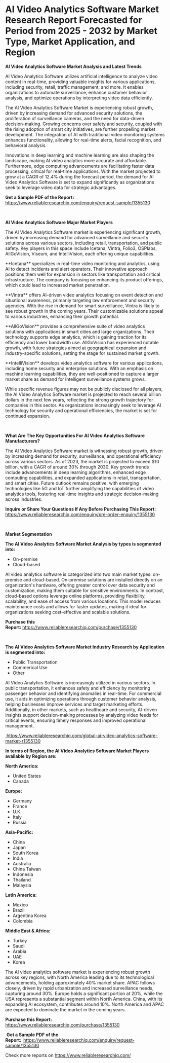 <p><h1>AI Video Analytics Software Market Research Report Forecasted for Period from 2025 -  2032 by Market Type, Market Application, and Region</h1></p><p><strong>AI Video Analytics Software Market Analysis and Latest Trends</strong></p>
<p><p>AI Video Analytics Software utilizes artificial intelligence to analyze video content in real-time, providing valuable insights for various applications, including security, retail, traffic management, and more. It enables organizations to automate surveillance, enhance customer behavior analysis, and optimize operations by interpreting video data efficiently.</p><p>The AI Video Analytics Software Market is experiencing robust growth, driven by increasing demand for advanced security solutions, the proliferation of surveillance cameras, and the need for data-driven decision-making. Growing concerns over safety and security, coupled with the rising adoption of smart city initiatives, are further propelling market development. The integration of AI with traditional video monitoring systems enhances functionality, allowing for real-time alerts, facial recognition, and behavioral analysis.</p><p>Innovations in deep learning and machine learning are also shaping the landscape, making AI video analytics more accurate and affordable. Furthermore, edge computing advancements are facilitating faster data processing, critical for real-time applications. With the market projected to grow at a CAGR of 12.4% during the forecast period, the demand for AI Video Analytics Software is set to expand significantly as organizations seek to leverage video data for strategic advantages.</p></p>
<p><strong>Get a Sample PDF of the Report:&nbsp;</strong> <a href="https://www.reliableresearchiq.com/enquiry/request-sample/1355130?utm_campaign=3283&utm_medium=2&utm_source=Github&utm_content=ia&utm_term=11032025&utm_id=ai-video-analytics-software">https://www.reliableresearchiq.com/enquiry/request-sample/1355130</a></p>
<p>&nbsp;</p>
<p><strong>AI Video Analytics Software Major Market Players</strong></p>
<p><p>The AI Video Analytics Software market is experiencing significant growth, driven by increasing demand for advanced surveillance and security solutions across various sectors, including retail, transportation, and public safety. Key players in this space include Icetana, Vintra, Folio3, OSPlabs, AllGoVision, Viseum, and IntelliVision, each offering unique capabilities.</p><p>**Icetana** specializes in real-time video monitoring and analytics, using AI to detect incidents and alert operators. Their innovative approach positions them well for expansion in sectors like transportation and critical infrastructure. The company is focusing on enhancing its product offerings, which could lead to increased market penetration.</p><p>**Vintra** offers AI-driven video analytics focusing on event detection and situational awareness, primarily targeting law enforcement and security agencies. With the rise in demand for smart surveillance, Vintra is likely to see robust growth in the coming years. Their customizable solutions appeal to various industries, enhancing their growth potential.</p><p>**AllGoVision** provides a comprehensive suite of video analytics solutions with applications in smart cities and large organizations. Their technology supports edge analytics, which is gaining traction for its efficiency and lower bandwidth use. AllGoVision has experienced notable growth, with future strategies aimed at geographical expansion and industry-specific solutions, setting the stage for sustained market growth.</p><p>**IntelliVision** develops video analytics software for various applications, including home security and enterprise solutions. With an emphasis on machine learning capabilities, they are well-positioned to capture a larger market share as demand for intelligent surveillance systems grows.</p><p>While specific revenue figures may not be publicly disclosed for all players, the AI Video Analytics Software market is projected to reach several billion dollars in the next few years, reflecting the strong growth trajectory for companies in this sector. As organizations increasingly seek to leverage AI technology for security and operational efficiencies, the market is set for continued expansion.</p></p>
<p>&nbsp;</p>
<p><strong>What Are The Key Opportunities For AI Video Analytics Software Manufacturers?</strong></p>
<p><p>The AI Video Analytics Software market is witnessing robust growth, driven by increasing demand for security, surveillance, and operational efficiency across various sectors. As of 2023, the market is projected to exceed $10 billion, with a CAGR of around 30% through 2030. Key growth trends include advancements in deep learning algorithms, enhanced edge computing capabilities, and expanded applications in retail, transportation, and smart cities. Future outlook remains positive, with emerging technologies like 5G and IoT further amplifying the capabilities of video analytics tools, fostering real-time insights and strategic decision-making across industries.</p></p>
<p><strong>Inquire or Share Your Questions If Any Before Purchasing This Report:</strong> <a href="https://www.reliableresearchiq.com/enquiry/pre-order-enquiry/1355130?utm_campaign=3283&utm_medium=2&utm_source=Github&utm_content=ia&utm_term=11032025&utm_id=ai-video-analytics-software">https://www.reliableresearchiq.com/enquiry/pre-order-enquiry/1355130</a></p>
<p>&nbsp;</p>
<p><strong>Market Segmentation</strong></p>
<p><strong>The AI Video Analytics Software Market Analysis by types is segmented into:</strong></p>
<p><ul><li>On-premise</li><li>Cloud-based</li></ul></p>
<p><p>AI video analytics software is categorized into two main market types: on-premise and cloud-based. On-premise solutions are installed directly on an organization's hardware, offering greater control over data security and customization, making them suitable for sensitive environments. In contrast, cloud-based options leverage online platforms, providing flexibility, scalability, and ease of access from various locations. This model reduces maintenance costs and allows for faster updates, making it ideal for organizations seeking cost-effective and scalable solutions.</p></p>
<p><strong>Purchase this Report:&nbsp;</strong><a href="https://www.reliableresearchiq.com/purchase/1355130?utm_campaign=3283&utm_medium=2&utm_source=Github&utm_content=ia&utm_term=11032025&utm_id=ai-video-analytics-software">https://www.reliableresearchiq.com/purchase/1355130</a></p>
<p>&nbsp;</p>
<p><strong>The AI Video Analytics Software Market Industry Research by Application is segmented into:</strong></p>
<p><ul><li>Public Transportation</li><li>Commerical Use</li><li>Other</li></ul></p>
<p><p>AI Video Analytics Software is increasingly utilized in various sectors. In public transportation, it enhances safety and efficiency by monitoring passenger behavior and identifying anomalies in real-time. For commercial use, it aids in optimizing operations through customer behavior analysis, helping businesses improve services and target marketing efforts. Additionally, in other markets, such as healthcare and security, AI-driven insights support decision-making processes by analyzing video feeds for critical events, ensuring timely responses and improved operational management.</p></p>
<p><a href="https://www.reliableresearchiq.com/global-ai-video-analytics-software-market-r1355130?utm_campaign=3283&utm_medium=2&utm_source=Github&utm_content=ia&utm_term=11032025&utm_id=ai-video-analytics-software">&nbsp;https://www.reliableresearchiq.com/global-ai-video-analytics-software-market-r1355130</a></p>
<p><strong>In terms of Region, the AI Video Analytics Software Market Players available by Region are:</strong></p>
<p>
    <p> <strong> North America: </strong>
        <ul>
            <li>United States</li>
            <li>Canada</li>
        </ul>
        </p> 
    <p> <strong> Europe: </strong>
        <ul>
            <li>Germany</li>
            <li>France</li>
            <li>U.K.</li>
            <li>Italy</li>
            <li>Russia</li>
        </ul>
        </p> 
    <p> <strong> Asia-Pacific: </strong>
        <ul>
            <li>China</li>
            <li>Japan</li>
            <li>South Korea</li>
            <li>India</li>
            <li>Australia</li>
            <li>China Taiwan</li>
            <li>Indonesia</li>
            <li>Thailand</li>
            <li>Malaysia</li>
        </ul>
        </p> 
    <p> <strong> Latin America: </strong>
        <ul>
            <li>Mexico</li>
            <li>Brazil</li>
            <li>Argentina Korea</li>
            <li>Colombia</li>
        </ul>
        </p> 
    <p> <strong> Middle East & Africa: </strong>
        <ul>
            <li>Turkey</li>
            <li>Saudi</li>
            <li>Arabia</li>
            <li>UAE</li>
            <li>Korea</li>
        </ul>
    </p>
    </p>
<p><p>The AI video analytics software market is experiencing robust growth across key regions, with North America leading due to its technological advancements, holding approximately 40% market share. APAC follows closely, driven by rapid urbanization and increased surveillance needs, capturing around 30%. Europe holds a significant portion at 20%, while the USA represents a substantial segment within North America. China, with its expanding AI ecosystem, contributes around 10%. North America and APAC are expected to dominate the market in the coming years.</p></p>
<p><strong>Purchase this Report: </strong><a href="https://www.reliableresearchiq.com/purchase/1355130?utm_campaign=3283&utm_medium=2&utm_source=Github&utm_content=ia&utm_term=11032025&utm_id=ai-video-analytics-software">https://www.reliableresearchiq.com/purchase/1355130</a></p>
<p>&nbsp;<strong>Get a Sample PDF of the Report:&nbsp;&nbsp;</strong><a href="https://www.reliableresearchiq.com/enquiry/request-sample/1355130?utm_campaign=3283&utm_medium=2&utm_source=Github&utm_content=ia&utm_term=11032025&utm_id=ai-video-analytics-software">https://www.reliableresearchiq.com/enquiry/request-sample/1355130</a></p>
<p><strong></strong></p>
<p>Check more reports on <a href="https://www.reliableresearchiq.com/?utm_campaign=3283&utm_medium=2&utm_source=Github&utm_content=ia&utm_term=11032025&utm_id=ai-video-analytics-software">https://www.reliableresearchiq.com/</a></p>